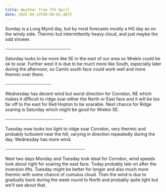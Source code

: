 ```yaml
---
title: Weather from 7th April
date: 2025-04-13T08:40:02.487Z
---
```

Sunday is a Long Mynd day, but by most forecasts mostly a HG day as on the windy side.  Thermic but intermittently heavy cloud, and just maybe the odd shower.

\---------------------------------



 Saturday looks to be more like SE in the east of our area so Wrekin could be ok to soar.  Further west it is due to be much more like South, especially later during the afternoon, so Camlo south face could work well and more thermic over there.

\-----------------------

Wednesday has decent wind but worst direction for Corndon, NE which makes it difficult to ridge soar either the North or East face and it will be too far off to the east for Red Hopton to be soarable.  Next chance for Ridge soaring is Saturday which might be good for Wrekin SE.

\-----------------------------

Tuesday now looks too light to ridge soar Corndon, very thermic and probably turbulent near the hill, varying in direction repeatedly during the day.  Wednesday has more wind.

\----------------------------------------

Next two days Monday and Tuesday look ideal for Corndon, wind speeds look about right for soaring the east face.  Today probably late on after the inversion lifts.  Tuesday might be better for longer and also much more thermic with some chance of cumulus cloud.  Then the wind is due to gradually back during the week round to North and probably quite light but we'll see about that.